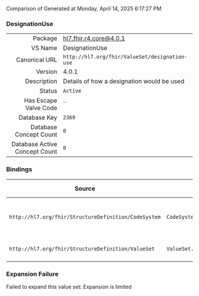 Comparison of 
Generated at Monday, April 14, 2025 6:17:27 PM

### DesignationUse

|      |     |
| ---: | --- |
| Package | hl7.fhir.r4.core@4.0.1 |
| VS Name | DesignationUse |
| Canonical URL | `http://hl7.org/fhir/ValueSet/designation-use` |
| Version | 4.0.1 |
| Description | Details of how a designation would be used |
| Status | `Active` |
| Has Escape Valve Code | `` |
| Database Key | `2369` |
| Database Concept Count | `0` |
| Database Active Concept Count | `0` |
### Bindings

| Source | Element | Binding | Strength | Element Short |
| ------ | ------- | ------- | -------- | ------------- |
| `http://hl7.org/fhir/StructureDefinition/CodeSystem` | `CodeSystem.concept.designation.use` | `http://hl7.org/fhir/ValueSet/designation-use` | `Extensible` | Details how this designation would be used |
| `http://hl7.org/fhir/StructureDefinition/ValueSet` | `ValueSet.compose.include.concept.designation.use` | `http://hl7.org/fhir/ValueSet/designation-use` | `Extensible` | Types of uses of designations |

### Expansion Failure

Failed to expand this value set: Expansion is limited
